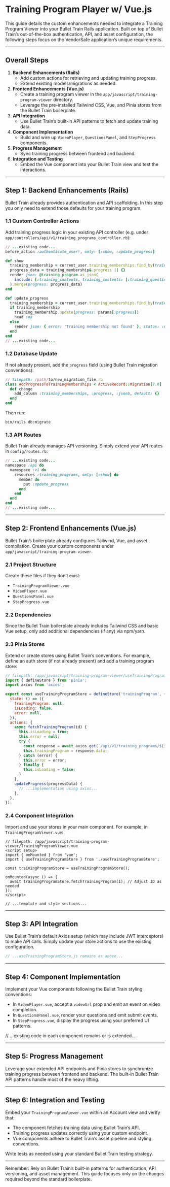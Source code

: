 # Training Program Player w/ Vue.js

This guide details the custom enhancements needed to integrate a Training Program Viewer into your Bullet Train Rails application. Built on top of Bullet Train’s out-of-the-box authentication, API, and asset configuration, the following steps focus on the VendorSafe application’s unique requirements.

---

## Overall Steps

1. **Backend Enhancements (Rails)**
   - Add custom actions for retrieving and updating training progress.
   - Extend existing models/migrations as needed.
2. **Frontend Enhancements (Vue.js)**
   - Create a training program viewer in the `app/javascript/training-program-viewer` directory.
   - Leverage the pre-installed Tailwind CSS, Vue, and Pinia stores from the Bullet Train boilerplate.
3. **API Integration**
   - Use Bullet Train’s built-in API patterns to fetch and update training data.
4. **Component Implementation**
   - Build and wire up `VideoPlayer`, `QuestionsPanel`, and `StepProgress` components.
5. **Progress Management**
   - Sync training progress between frontend and backend.
6. **Integration and Testing**
   - Embed the Vue component into your Bullet Train view and test the interactions.

---

## Step 1: Backend Enhancements (Rails)

Bullet Train already provides authentication and API scaffolding. In this step you only need to extend those defaults for your training program.

### 1.1 Custom Controller Actions
Add training progress logic in your existing API controller (e.g. under `app/controllers/api/v1/training_programs_controller.rb`):

```ruby
// ...existing code...
before_action :authenticate_user!, only: [:show, :update_progress]

def show
  training_membership = current_user.training_memberships.find_by(training_program: @training_program)
  progress_data = training_membership&.progress || {}
  render json: @training_program.as_json(
    include: [:training_contents, training_contents: [:training_questions]]
  ).merge(progress: progress_data)
end

def update_progress
  training_membership = current_user.training_memberships.find_by(training_program: @training_program)
  if training_membership
    training_membership.update(progress: params[:progress])
    head :ok
  else
    render json: { error: 'Training membership not found' }, status: :not_found
  end
end
// ...existing code...
```

### 1.2 Database Update
If not already present, add the `progress` field (using Bullet Train migration conventions):

```ruby
// filepath: /path/to/new_migration_file.rb
class AddProgressToTrainingMemberships < ActiveRecord::Migration[7.0]
  def change
    add_column :training_memberships, :progress, :jsonb, default: {}
  end
end
```
Then run:
```
bin/rails db:migrate
```

### 1.3 API Routes
Bullet Train already manages API versioning. Simply extend your API routes in `config/routes.rb`:

```ruby
// ...existing code...
namespace :api do
  namespace :v1 do
    resources :training_programs, only: [:show] do
      member do
        put :update_progress
      end
    end
  end
end
// ...existing code...
```

---

## Step 2: Frontend Enhancements (Vue.js)

Bullet Train’s boilerplate already configures Tailwind, Vue, and asset compilation. Create your custom components under `app/javascript/training-program-viewer`.

### 2.1 Project Structure
Create these files if they don’t exist:
- `TrainingProgramViewer.vue`
- `VideoPlayer.vue`
- `QuestionsPanel.vue`
- `StepProgress.vue`

### 2.2 Dependencies
Since the Bullet Train boilerplate already includes Tailwind CSS and basic Vue setup, only add additional dependencies (if any) via npm/yarn.

### 2.3 Pinia Stores
Extend or create stores using Bullet Train’s conventions. For example, define an auth store (if not already present) and add a training program store:

```js
// filepath: /app/javascript/training-program-viewer/useTrainingProgramStore.js
import { defineStore } from 'pinia';
import axios from 'axios';

export const useTrainingProgramStore = defineStore('trainingProgram', {
  state: () => ({
    trainingProgram: null,
    isLoading: false,
    error: null,
  }),
  actions: {
    async fetchTrainingProgram(id) {
      this.isLoading = true;
      this.error = null;
      try {
        const response = await axios.get(`/api/v1/training_programs/${id}`);
        this.trainingProgram = response.data;
      } catch (error) {
        this.error = error;
      } finally {
        this.isLoading = false;
      }
    },
    updateProgress(progressData) {
      // ...implementation using axios...
    },
  },
});
```

### 2.4 Component Integration
Import and use your stores in your main component. For example, in `TrainingProgramViewer.vue`:

```vue
// filepath: /app/javascript/training-program-viewer/TrainingProgramViewer.vue
<script setup>
import { onMounted } from 'vue';
import { useTrainingProgramStore } from './useTrainingProgramStore';

const trainingProgramStore = useTrainingProgramStore();

onMounted(async () => {
  await trainingProgramStore.fetchTrainingProgram(1); // Adjust ID as needed
});
</script>

// ...template and style sections...
```

---

## Step 3: API Integration

Use Bullet Train’s default Axios setup (which may include JWT interceptors) to make API calls. Simply update your store actions to use the existing configuration.

```js
// ...useTrainingProgramStore.js remains as above...
```

---

## Step 4: Component Implementation

Implement your Vue components following the Bullet Train styling conventions:

- In `VideoPlayer.vue`, accept a `videoUrl` prop and emit an event on video completion.
- In `QuestionsPanel.vue`, render your questions and emit submit events.
- In `StepProgress.vue`, display the progress using your preferred UI patterns.

// ...existing code in each component remains or is extended...

---

## Step 5: Progress Management

Leverage your extended API endpoints and Pinia stores to synchronize training progress between frontend and backend. The built-in Bullet Train API patterns handle most of the heavy lifting.

---

## Step 6: Integration and Testing

Embed your `TrainingProgramViewer.vue` within an Account view and verify that:
- The component fetches training data using Bullet Train’s API.
- Training progress updates correctly using your custom endpoint.
- Vue components adhere to Bullet Train’s asset pipeline and styling conventions.

Write tests as needed using your standard Bullet Train testing strategy.

---

Remember: Rely on Bullet Train’s built-in patterns for authentication, API versioning, and asset management. This guide focuses only on the changes required beyond the standard boilerplate.




